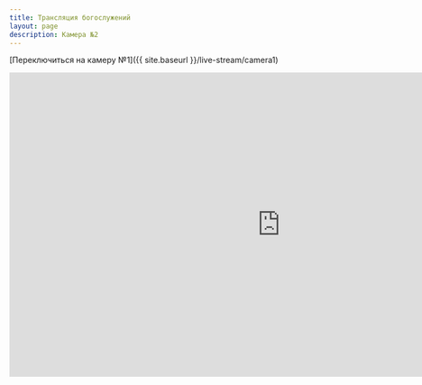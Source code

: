 ```yaml
---
title: Трансляция богослужений
layout: page
description: Камера №2
---
```


[Переключиться на камеру №1]({{ site.baseurl }}/live-stream/camera1)
<iframe allowfullscreen webkitallowfullscreen mozallowfullscreen src="https://video.nest.com/embedded/live/NUOlgSUIOC?autoplay=1" id="video" frameborder="0" width="960" height="540"></iframe>
